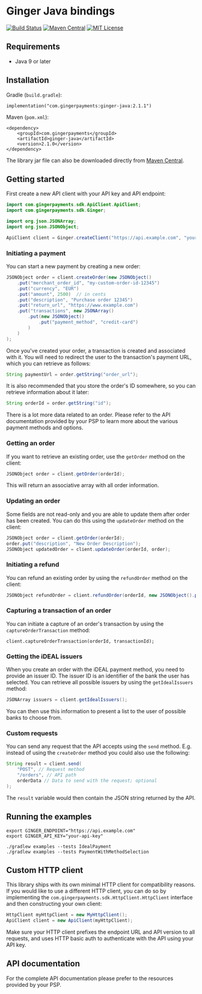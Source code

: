 # Ginger Java bindings

[![Build Status](https://img.shields.io/travis/com/gingerpayments/ginger-java)](https://travis-ci.com/gingerpayments/ginger-java)
[![Maven Central](https://img.shields.io/maven-central/v/com.gingerpayments/ginger-java)](https://search.maven.org/artifact/com.gingerpayments/ginger-java)
[![MIT License](https://img.shields.io/badge/license-MIT-brightgreen.svg)](https://github.com/gingerpayments/ginger-java/blob/master/LICENSE)

## Requirements

* Java 9 or later

## Installation

Gradle (`build.gradle`):
```
implementation("com.gingerpayments:ginger-java:2.1.1")
```

Maven (`pom.xml`):
```
<dependency>
    <groupId>com.gingerpayments</groupId>
    <artifactId>ginger-java</artifactId>
    <version>2.1.0</version>
</dependency>
```

The library jar file can also be downloaded directly from [Maven Central](https://search.maven.org/artifact/com.gingerpayments/ginger-java/2.1.0/jar).

## Getting started

First create a new API client with your API key and API endpoint:

```java
import com.gingerpayments.sdk.ApiClient.ApiClient;
import com.gingerpayments.sdk.Ginger;

import org.json.JSONArray;
import org.json.JSONObject;

ApiClient client = Ginger.createClient("https://api.example.com", "your-api-key");
```

### Initiating a payment

You can start a new payment by creating a new order:

```java
JSONObject order = client.createOrder(new JSONObject()
    .put("merchant_order_id", "my-custom-order-id-12345")
    .put("currency", "EUR")
    .put("amount", 2500)  // in cents
    .put("description", "Purchase order 12345")
    .put("return_url", "https://www.example.com")
    .put("transactions", new JSONArray()
        .put(new JSONObject()
            .put("payment_method", "credit-card")
        )
    )
);
```

Once you've created your order, a transaction is created and associated with it. You will need to redirect the user to
the transaction's payment URL, which you can retrieve as follows:

```java
String paymentUrl = order.getString("order_url");
```

It is also recommended that you store the order's ID somewhere, so you can retrieve information about it later:

```java
String orderId = order.getString("id");
```

There is a lot more data related to an order. Please refer to the API documentation provided by your PSP to learn more
about the various payment methods and options.

### Getting an order

If you want to retrieve an existing order, use the `getOrder` method on the client:

```java
JSONObject order = client.getOrder(orderId);
```

This will return an associative array with all order information.

### Updating an order

Some fields are not read-only and you are able to update them after order has been created. You can do this using
the `updateOrder` method on the client:

```java
JSONObject order = client.getOrder(orderId);
order.put("description", "New Order Description");
JSONObject updatedOrder = client.updateOrder(orderId, order);
```

### Initiating a refund

You can refund an existing order by using the `refundOrder` method on the client:

```java
JSONObject refundOrder = client.refundOrder(orderId, new JSONObject().put("amount", 123).put("description", "My refund"));
```

### Capturing a transaction of an order

You can initiate a capture of an order's transaction by using the `captureOrderTransaction` method:

```
client.captureOrderTransaction(orderId, transactionId);
```

### Getting the iDEAL issuers

When you create an order with the iDEAL payment method, you need to provide an issuer ID. The issuer ID is an identifier
of the bank the user has selected. You can retrieve all possible issuers by using the `getIdealIssuers` method:

```java
JSONArray issuers = client.getIdealIssuers();
```

You can then use this information to present a list to the user of possible banks to choose from.


### Custom requests

You can send any request that the API accepts using the `send` method. E.g. instead of using the `createOrder` method
you could also use the following:

```java
String result = client.send(
    "POST", // Request method
    "/orders", // API path
    orderData // Data to send with the request; optional
);
```

The `result` variable would then contain the JSON string returned by the API.

## Running the examples

```
export GINGER_ENDPOINT="https://api.example.com"
export GINGER_API_KEY="your-api-key"

./gradlew examples --tests IdealPayment
./gradlew examples --tests PaymentWithMethodSelection
```

## Custom HTTP client

This library ships with its own minimal HTTP client for compatibility reasons. If you would like to use a different HTTP
client, you can do so by implementing the `com.gingerpayments.sdk.HttpClient.HttpClient` interface and then constructing
your own client:

```java
HttpClient myHttpClient = new MyHttpClient();
ApiClient client = new ApiClient(myHttpClient);
```

Make sure your HTTP client prefixes the endpoint URL and API version to all requests, and uses HTTP basic auth to
authenticate with the API using your API key.

## API documentation

For the complete API documentation please prefer to the resources provided by your PSP.
